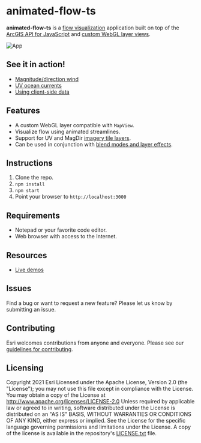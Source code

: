 # animated-flow-ts

**animated-flow-ts** is a [flow visualization](https://en.wikipedia.org/wiki/Flow_visualization) application built on top of the [ArcGIS API for JavaScript](https://developers.arcgis.com/javascript/latest/) and [custom WebGL layer views](https://developers.arcgis.com/javascript/latest/api-reference/esri-views-2d-layers-BaseLayerViewGL2D.html).

![App](screenshot.png)

## See it in action!

- [Magnitude/direction wind](https://wind-es-next.s3.us-west-1.amazonaws.com/demos/winds.html)
- [UV ocean currents](https://wind-es-next.s3.us-west-1.amazonaws.com/demos/currents.html)
- [Using client-side data](https://wind-es-next.s3.us-west-1.amazonaws.com/demos/vortices.html)

## Features

- A custom WebGL layer compatible with `MapView`.
- Visualize flow using animated streamlines.
- Support for UV and MagDir [imagery tile layers](https://developers.arcgis.com/javascript/latest/sample-code/layers-imagerytilelayer/).
- Can be used in conjunction with [blend modes and layer effects](https://developers.arcgis.com/javascript/latest/sample-code/intro-blendmode-layer/).

## Instructions

1. Clone the repo.
2. `npm install`
3. `npm start`
4. Point your browser to `http://localhost:3000`

## Requirements

- Notepad or your favorite code editor.
- Web browser with access to the Internet.

## Resources

- [Live demos](https://wind-es-next.s3.us-west-1.amazonaws.com/index.html)

## Issues

Find a bug or want to request a new feature? Please let us know by submitting an issue.

## Contributing

Esri welcomes contributions from anyone and everyone. Please see our [guidelines for contributing](https://github.com/esri/contributing).

## Licensing

Copyright 2021 Esri
Licensed under the Apache License, Version 2.0 (the "License");
you may not use this file except in compliance with the License.
You may obtain a copy of the License at
http://www.apache.org/licenses/LICENSE-2.0
Unless required by applicable law or agreed to in writing, software
distributed under the License is distributed on an "AS IS" BASIS,
WITHOUT WARRANTIES OR CONDITIONS OF ANY KIND, either express or implied.
See the License for the specific language governing permissions and
limitations under the License.
A copy of the license is available in the repository's [LICENSE.txt](https://devtopia.esri.com/dari8942/animated-flow-ts/blob/main/LICENSE.txt) file.
